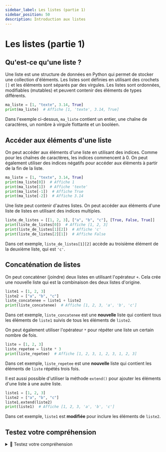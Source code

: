 ```yaml
---
sidebar_label: Les listes (partie 1)
sidebar_position: 50
description: Introduction aux listes
---
```


# Les listes (partie 1)

## Qu'est-ce qu'une liste ?

Une liste est une structure de données en Python qui permet de stocker une
collection d'éléments. Les listes sont définies en utilisant des crochets `[]`
et les éléments sont séparés par des virgules. Les listes sont ordonnées,
modifiables (mutables) et peuvent contenir des éléments de types différents.

```python
ma_liste = [1, "texte", 3.14, True]
print(ma_liste)  # Affiche [1, 'texte', 3.14, True]
```

Dans l'exemple ci-dessus, `ma_liste` contient un entier, une chaîne de
caractères, un nombre à virgule flottante et un booléen.

## Accéder aux éléments d'une liste

On peut accéder aux éléments d'une liste en utilisant des indices. Comme pour
les chaînes de caractères, les indices commencent à 0. On peut également
utiliser des indices négatifs pour accéder aux éléments à partir de la fin de la
liste.

```python
ma_liste = [1, "texte", 3.14, True]
print(ma_liste[0])  # Affiche 1
print(ma_liste[1])  # Affiche 'texte'
print(ma_liste[-1])  # Affiche True
print(ma_liste[-2])  # Affiche 3.14
```

Une liste peut contenir d'autres listes. On peut accéder aux éléments d'une
liste de listes en utilisant des indices multiples.

```python
liste_de_listes = [[1, 2, 3], ["a", "b", "c"], [True, False, True]]
print(liste_de_listes[0])  # Affiche [1, 2, 3]
print(liste_de_listes[1][2])  # Affiche 'c'
print(liste_de_listes[2][1])  # Affiche False
```

Dans cet exemple, `liste_de_listes[1][2]` accède au troisième élément de la
deuxième liste, qui est `'c'`.

## Concaténation de listes
On peut concaténer (joindre) deux listes en utilisant l'opérateur `+`. Cela crée une nouvelle liste qui est la combinaison des deux listes d'origine.

```python
liste1 = [1, 2, 3]
liste2 = ["a", "b", "c"]
liste_concatenee = liste1 + liste2
print(liste_concatenee)  # Affiche [1, 2, 3, 'a', 'b', 'c']
```

Dans cet exemple, `liste_concatenee` est une **nouvelle** liste qui contient tous les éléments de `liste1` suivis de tous les éléments de `liste2`.

On peut également utiliser l'opérateur `*` pour répéter une liste un certain nombre de fois.

```python
liste = [1, 2, 3]
liste_repetee = liste * 3
print(liste_repetee)  # Affiche [1, 2, 3, 1, 2, 3, 1, 2, 3]
```

Dans cet exemple, `liste_repetee` est une **nouvelle** liste qui contient les éléments de `liste` répétés trois fois.

Il est aussi possible d'utiliser la méthode `extend()` pour ajouter les éléments d'une liste à une autre liste.

```python
liste1 = [1, 2, 3]
liste2 = ["a", "b", "c"]
liste1.extend(liste2)
print(liste1)  # Affiche [1, 2, 3, 'a', 'b', 'c']
```

Dans cet exemple, `liste1` est **modifiée** pour inclure les éléments de
`liste2`.

## Testez votre compréhension

<details>
<summary>🤔 Testez votre compréhension</summary>

<MultipleChoiceTabs>

<MultipleChoice>
Quelle est la syntaxe correcte pour créer une liste vide en Python ?

<MultipleChoiceOption isCorrect>

`[]`

</MultipleChoiceOption>

<MultipleChoiceOption>

`()`

</MultipleChoiceOption>

<MultipleChoiceOption>

`{}`

</MultipleChoiceOption>

<MultipleChoiceOption>

`list{}`

</MultipleChoiceOption>

</MultipleChoice>

<MultipleChoice>
Quelle méthode permet d'ajouter un élément à la fin d'une liste ?

<MultipleChoiceOption>

`add()`

</MultipleChoiceOption>

<MultipleChoiceOption>

`extend()`

</MultipleChoiceOption>

<MultipleChoiceOption isCorrect>

`append()`

</MultipleChoiceOption>

<MultipleChoiceOption>

`insert()`

</MultipleChoiceOption>

</MultipleChoice>

<MultipleChoice>
Comment accède-t-on au premier élément d'une liste `ma_liste` ?

<MultipleChoiceOption>

`ma_liste[1]`

</MultipleChoiceOption>

<MultipleChoiceOption isCorrect>

`ma_liste[0]`

</MultipleChoiceOption>

<MultipleChoiceOption>

`ma_liste[-1]`

</MultipleChoiceOption>

<MultipleChoiceOption>

`ma_liste.first()`

</MultipleChoiceOption>

</MultipleChoice>

<MultipleChoice>
Quelle opération permet d'obtenir le nombre d'éléments dans une liste ?

<MultipleChoiceOption>

`ma_liste.size()`

</MultipleChoiceOption>

<MultipleChoiceOption>

`ma_liste.count()`

</MultipleChoiceOption>

<MultipleChoiceOption isCorrect>

`len(ma_liste)`

</MultipleChoiceOption>

<MultipleChoiceOption>

`length(ma_liste)`

</MultipleChoiceOption>

</MultipleChoice>

<MultipleChoice>
Quel est le résultat de `len([1, [2, 3], 4])` ?

<MultipleChoiceOption>

`2`

</MultipleChoiceOption>

<MultipleChoiceOption>

`4`

</MultipleChoiceOption>

<MultipleChoiceOption isCorrect>

`3`

</MultipleChoiceOption>

<MultipleChoiceOption>

`1`

</MultipleChoiceOption>

</MultipleChoice>

<MultipleChoice>
Comment fusionner deux listes `a` et `b` en une seule liste ?

<MultipleChoiceOption>

`merge(a, b)`

</MultipleChoiceOption>

<MultipleChoiceOption>

`a + b`

</MultipleChoiceOption>

<MultipleChoiceOption isCorrect>

`a.extend(b)`

</MultipleChoiceOption>

<MultipleChoiceOption>

`concat(a, b)`

</MultipleChoiceOption>

</MultipleChoice>

<MultipleChoice>
Quelle méthode retire un élément d'une liste en fonction de son index ?

<MultipleChoiceOption>

`remove()`

</MultipleChoiceOption>

<MultipleChoiceOption isCorrect>

`pop()`

</MultipleChoiceOption>

<MultipleChoiceOption>

`delete()`

</MultipleChoiceOption>

<MultipleChoiceOption>

`erase()`

</MultipleChoiceOption>

</MultipleChoice>

<MultipleChoice>
Quel est le résultat de `[1, 2, 3] * 2` ?

<MultipleChoiceOption>

`[2, 4, 6]`

</MultipleChoiceOption>

<MultipleChoiceOption isCorrect>

`[1, 2, 3, 1, 2, 3]`

</MultipleChoiceOption>

<MultipleChoiceOption>

`[1, 4, 9]`

</MultipleChoiceOption>

<MultipleChoiceOption>

`[1, 2, 3, 2, 4, 6]`

</MultipleChoiceOption>

</MultipleChoice>

<MultipleChoice>
Quelle expression crée une liste de nombres de 0 à 4 ?

<MultipleChoiceOption>

`range(1, 5)`

</MultipleChoiceOption>

<MultipleChoiceOption>

`range(0, 5, 2)`

</MultipleChoiceOption>

<MultipleChoiceOption isCorrect>

`list(range(5))`

</MultipleChoiceOption>

<MultipleChoiceOption>

`[0...4]`

</MultipleChoiceOption>

</MultipleChoice>

</MultipleChoiceTabs>

</details>
